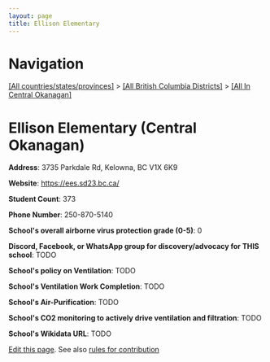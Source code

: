 ```yaml
---
layout: page
title: Ellison Elementary
---
```

# Navigation

[[All countries/states/provinces]](../../..) > [[All British Columbia Districts]](../..) > [[All In Central Okanagan]](..)

# Ellison Elementary (Central Okanagan)

**Address**: 3735 Parkdale Rd, Kelowna, BC V1X 6K9

**Website**: <https://ees.sd23.bc.ca/>

**Student Count**: 373

**Phone Number**: 250-870-5140

**School's overall airborne virus protection grade (0-5)**: 0

**Discord, Facebook, or WhatsApp group for discovery/advocacy for THIS school**: TODO

**School's policy on Ventilation**: TODO

**School's Ventilation Work Completion**: TODO

**School's Air-Purification**: TODO

**School's CO2 monitoring to actively drive ventilation and filtration**: TODO

**School's Wikidata URL**: TODO


[Edit this page](https://github.com/ventilate-schools/BC/edit/main/./Central_Okanagan/Ellison_Elementary.md). See also [rules for contribution](../../../contribution-rules/)